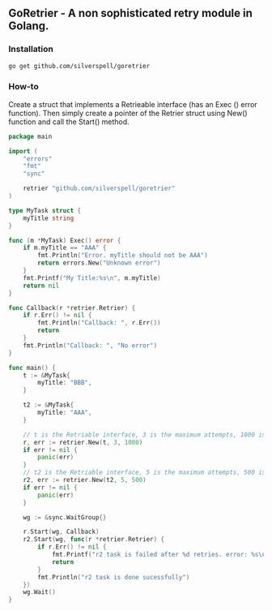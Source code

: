 ## GoRetrier - A non sophisticated retry module in Golang.

### Installation
```bash
go get github.com/silverspell/goretrier
```

### How-to

Create a struct that implements a Retrieable interface (has an Exec () error function). 
Then simply create a pointer of the Retrier struct using New() function and call the Start() method.

```go
package main

import (
	"errors"
	"fmt"
	"sync"

	retrier "github.com/silverspell/goretrier"
)

type MyTask struct {
	myTitle string
}

func (m *MyTask) Exec() error {
	if m.myTitle == "AAA" {
		fmt.Println("Error. myTitle should not be AAA")
		return errors.New("Unknown error")
	}
	fmt.Printf("My Title:%s\n", m.myTitle)
	return nil
}

func Callback(r *retrier.Retrier) {
	if r.Err() != nil {
		fmt.Println("Callback: ", r.Err())
		return
	}
	fmt.Println("Callback: ", "No error")
}

func main() {
	t := &MyTask{
		myTitle: "BBB",
	}

	t2 := &MyTask{
		myTitle: "AAA",
	}

	// t is the Retriable interface, 3 is the maximum attempts, 1000 is the milliseconds delay between attempts.
	r, err := retrier.New(t, 3, 1000)
	if err != nil {
		panic(err)
	}
	// t2 is the Retriable interface, 5 is the maximum attempts, 500 is the milliseconds delay between attempts.
	r2, err := retrier.New(t2, 5, 500)
	if err != nil {
		panic(err)
	}

	wg := &sync.WaitGroup{}

	r.Start(wg, Callback)
	r2.Start(wg, func(r *retrier.Retrier) {
		if r.Err() != nil {
			fmt.Printf("r2 task is failed after %d retries. error: %s\n", r.Attempts(), r.Err())
			return
		}
		fmt.Println("r2 task is done sucessfully")
	})
	wg.Wait()
}

```
